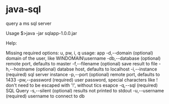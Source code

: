 # java-sql

query a ms sql server 

Usage
$>java -jar sqlapp-1.0.0.jar 

Help:

Missing required options: u, pw, i, q
usage: app
 -d,--domain <arg>      (optional) domain of the user, like
                        WINDOMAIN\username
 -db,--database <arg>   (optional) remote port, defaults to master
 -f,--filename <arg>    (optional) save result to file
 -h,--hostname <arg>    (optional) databse host, defaults to localhost
 -i,--instance <arg>    (required) sql server instance
 -p,--port <arg>        (optional) remote port, defaults to 1433
 -pw,--password <arg>   (required) user password, special characters like
                        ! don't need to be escaped with '!', without tics
                        esapce
 -q,--sql <arg>         (required) SQL Query
 -s,--silent            (optional) results not printed to stdout
 -u,--username <arg>    (required) username to connect to db
